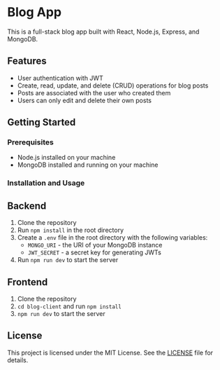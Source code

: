 # Blog App

This is a full-stack blog app built with React, Node.js, Express, and MongoDB.

## Features

- User authentication with JWT
- Create, read, update, and delete (CRUD) operations for blog posts
- Posts are associated with the user who created them
- Users can only edit and delete their own posts

## Getting Started

### Prerequisites

- Node.js installed on your machine
- MongoDB installed and running on your machine

### Installation and Usage

## Backend
1. Clone the repository
2. Run `npm install` in the root directory
3. Create a `.env` file in the root directory with the following variables:
	* `MONGO_URI` - the URI of your MongoDB instance
	* `JWT_SECRET` - a secret key for generating JWTs
4. Run `npm run dev` to start the server

## Frontend
1. Clone the repository
2. `cd blog-client` and run `npm install`
3. `npm run dev` to start the server


## License

This project is licensed under the MIT License. See the [LICENSE](LICENSE) file for details.
